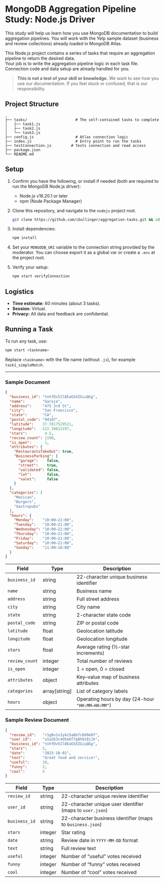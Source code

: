 # MongoDB Aggregation Pipeline Study: Node.js Driver

This study will help us learn how you use MongoDB documentation to build aggregation pipelines. 
You will work with the Yelp sample dataset (business and review collections) already loaded in MongoDB Atlas.

This Node.js project contains a series of tasks that require an aggregation pipeline to return the desired data.  
Your job is to write the aggregation pipeline logic in each task file. 
Connection code and data setup are already handled for you.

> **This is not a test of your skill or knowledge.** We want to see how you use our documentation.
> If you feel stuck or confused, that is our responsibility.

## Project Structure

```text
.
├── tasks/                      # The self-contained tasks to complete  
│   ├── task1.js
│   ├── task2.js
│   └── task3.js
├── config.js                   # Atlas connection logic
├── index.js                    # Entry point to run the tasks
├── testConnection.js         # Tests connection and read access 
├── package.json                
└── README.md
```

## Setup

1. Confirm you have the following, or install if needed (both are required to run the MongoDB Node.js driver):
   - Node.js v16.20.1 or later
   - npm (Node Package Manager)

2. Clone this repository, and navigate to the `nodejs` project root.
   ```bash
   git clone https://github.com/cbullinger/aggregation-tasks.git && cd nodejs
   ```
3. Install dependencies:
   ```bash
   npm install
   ```
4. Set your `MONGODB_URI` variable to the connection string provided by the moderator.
    You can choose export it as a global var or create a `.env` at the project root.
5. Verify your setup:

   ```bash
   npm start verifyConnection
   ```

## Logistics

* **Time estimate:** 60 minutes (about 3 tasks).
* **Session:** Virtual.
* **Privacy:** All data and feedback are confidential.

## Running a Task

To run any task, use:

```bash
npm start <taskname>
```

Replace `<taskname>` with the file name (without `.js`), for example `task1_simpleMatch`.

---
### Sample Document

```json
{
  "business_id": "tnhfDv5Il8EaGSXZGiuQGg",
  "name":        "Garaje",
  "address":     "475 3rd St",
  "city":        "San Francisco",
  "state":       "CA",
  "postal_code": "94107",
  "latitude":    37.7817529521,
  "longitude":  -122.39612197,
  "stars":        4.5,
  "review_count": 1198,
  "is_open":      1,
  "attributes": {
    "RestaurantsTakeOut": true,
    "BusinessParking": {
      "garage":    false,
      "street":    true,
      "validated": false,
      "lot":       false,
      "valet":     false
    }
  },
  "categories": [
    "Mexican",
    "Burgers",
    "Gastropubs"
  ],
  "hours": {
    "Monday":    "10:00–21:00",
    "Tuesday":   "10:00–21:00",
    "Wednesday": "10:00–21:00",
    "Thursday":  "10:00–21:00",
    "Friday":    "10:00–21:00",
    "Saturday":  "10:00–21:00",
    "Sunday":    "11:00–18:00"
  }
}
```

| Field          | Type           | Description                                          |
| -------------- | -------------- | ---------------------------------------------------- |
| `business_id`  | string         | 22-character unique business identifier              |
| `name`         | string         | Business name                                        |
| `address`      | string         | Full street address                                  |
| `city`         | string         | City name                                            |
| `state`        | string         | 2-character state code                               |
| `postal_code`  | string         | ZIP or postal code                                   |
| `latitude`     | float          | Geolocation latitude                                 |
| `longitude`    | float          | Geolocation longitude                                |
| `stars`        | float          | Average rating (½-star increments)                   |
| `review_count` | integer        | Total number of reviews                              |
| `is_open`      | integer        | 1 = open, 0 = closed                                 |
| `attributes`   | object         | Key–value map of business attributes                 |
| `categories`   | array[string]  | List of category labels                              |
| `hours`        | object         | Operating hours by day (24-hour `"HH:MM–HH:MM"`)      |


### Sample Review Document

```json
{
  "review_id":   "r1g0v2x3y4z5a6b7c8d9e0f",
  "user_id":     "u1a2b3c4d5e6f7g8h9i0j1k",
  "business_id": "tnhfDv5Il8EaGSXZGiuQGg",
  "stars":       5,
  "date":        "2023-10-01",
  "text":        "Great food and service!",
  "useful":      10,
  "funny":       2,
  "cool":        5
}
```

| Field         | Type     | Description                                                    |
| ------------- | -------- | -------------------------------------------------------------- |
| `review_id`   | string   | 22-character unique review identifier                          |
| `user_id`     | string   | 22-character unique user identifier (maps to `user.json`)      |
| `business_id` | string   | 22-character business identifier (maps to `business.json`)     |
| `stars`       | integer  | Star rating                                                    |
| `date`        | string   | Review date in `YYYY-MM-DD` format                             |
| `text`        | string   | Full review text                                               |
| `useful`      | integer  | Number of “useful” votes received                              |
| `funny`       | integer  | Number of “funny” votes received                               |
| `cool`        | integer  | Number of “cool” votes received                                |



